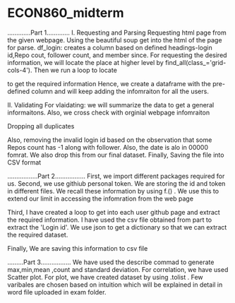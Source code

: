# ECON860_midterm
.............Part 1.............
I. Requesting and Parsing
Requesting html page from the given webpage.
Using the beautiful soup get into the html of the page for parse.
df_login: creates a column based on defined headings-login id,Repo cout, follower count, and member since.
For requesting the desired information, we will locate the place at higher level by find_all(class_='grid-cols-4').
Then we run a loop to locate <div> to get the required information
Hence, we create a dataframe with the pre-defined column and will keep adding the infomraiton for all the users.

II. Validating
For vlaidating: we will summarize the data to get a general informaitons.
Also, we cross check with orginial webpage infomraiton

Dropping all duplicates

Also, removing the invalid login id based on the observation that some Repos count has -1 along with follower. Also, the date is alo in 00000 fomrat. We also drop this from our final dataset.
Finally,
Saving the file into CSV format


.................Part 2.................
First, we import different packages required for us.
Second, we use githiub personal token. We are storing the id and token in different files. We recall these information by using f.() . 
We use this to extend our limit in accessing the infomration from the web page

Third, 
I have created a loop to get into each user github page and extract the required information.
I have used the csv file obtained from part to extract the 'Login id'.
We use json to get a dictionary so that we can extract the required dataset.

Finally, We are saving this information to csv file





.........Part 3.................
We have used the describe commad to generate max,min,mean ,count and standard deviation.
For correlation, we have used Scatter plot.
For plot, we have created dataset by using .tolist .
Few varibales are chosen based on intuition which will be explained in detail in word file uploaded in exam folder.
